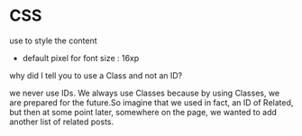 # CSS

use to style the content

- default pixel for font size : 16xp

why did I tell you to use a Class and not an ID?

we never use IDs.
We always use Classes because by using Classes,
we are prepared for the future.So imagine that we used in fact, an ID of Related,
but then at some point later, somewhere on the page,
we wanted to add another list of related posts.
